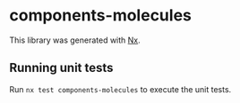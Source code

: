 # components-molecules

This library was generated with [Nx](https://nx.dev).

## Running unit tests

Run `nx test components-molecules` to execute the unit tests.
